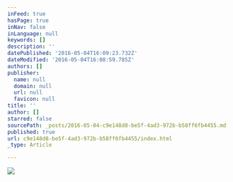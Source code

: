 ```yaml
---
inFeed: true
hasPage: true
inNav: false
inLanguage: null
keywords: []
description: ''
datePublished: '2016-05-04T16:09:23.732Z'
dateModified: '2016-05-04T16:08:59.785Z'
authors: []
publisher:
  name: null
  domain: null
  url: null
  favicon: null
title: ''
author: []
starred: false
sourcePath: _posts/2016-05-04-c9e148d8-be5f-4ad3-972b-b58ff6fb4455.md
published: true
url: c9e148d8-be5f-4ad3-972b-b58ff6fb4455/index.html
_type: Article

---
```

![](https://the-grid-user-content.s3-us-west-2.amazonaws.com/7bb2f1f7-f265-4aa2-9a48-ad8a300fc98c.jpg)